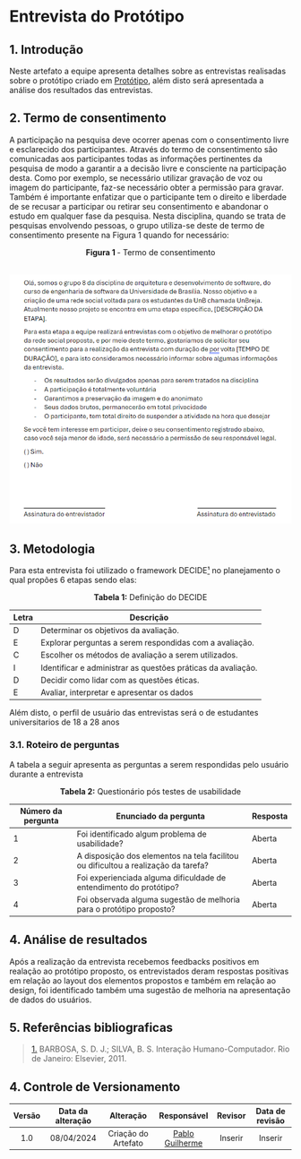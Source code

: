 # Entrevista do Protótipo

## 1. Introdução

Neste artefato a equipe apresenta detalhes sobre as entrevistas realisadas sobre o protótipo criado em [Protótipo](https://unbarqdsw2024-1.github.io/2024.1_G8_UnBreja/#/Base/1.4.6.prototipo), além disto será apresentada a análise dos resultados das entrevistas.

## 2. Termo de consentimento

A participação na pesquisa deve ocorrer apenas com o consentimento livre e esclarecido dos participantes. Através do termo de consentimento são comunicadas aos participantes todas as informações pertinentes da pesquisa de modo a garantir a a decisão livre e consciente na participação desta. Como por exemplo, se necessário utilizar gravação de voz ou imagem do participante, faz-se necessário obter a permissão para gravar. Também é importante enfatizar que o participante tem o direito e liberdade de se recusar a participar ou retirar seu consentimento e abandonar o estudo em qualquer fase da pesquisa. Nesta disciplina, quando se trata de pesquisas envolvendo pessoas, o grupo utiliza-se deste de termo de consentimento presente na Figura 1 quando for necessário:

<center> <b> Figura 1 </b> - Termo de consentimento </center>

<br>

![](../assets/prototipo/TermoConsentimento.png)

## 3. Metodologia

Para esta entrevista foi utilizado o framework DECIDE<a id="anchor_1" href="#REF1">¹</a> no planejamento o qual propões 6 etapas sendo elas: 

<center><b>Tabela 1:</b> Definição do DECIDE</center>

| Letra | <center>Descrição                                            |
| ----- | ------------------------------------------------------------ |
| D     | Determinar os objetivos da avaliação.                        |
| E     | Explorar perguntas a serem respondidas com a avaliação.      |
| C     | Escolher os métodos de avaliação a serem utilizados.         |
| I     | Identificar e administrar as questões práticas da avaliação. |
| D     | Decidir como lidar com as questões éticas.                   |
| E     | Avaliar, interpretar e apresentar os dados                   |

Além disto, o perfil de usuário das entrevistas será o de estudantes universitarios de 18 a 28 anos 

### 3.1. Roteiro de perguntas

A tabela a seguir apresenta as perguntas a serem respondidas pelo usuário durante a entrevista

<center><b>Tabela 2:</b> Questionário pós testes de usabilidade</center>

|Número da pergunta| Enunciado da pergunta|Resposta|
|---|---|---|
| 1                  | Foi identificado algum problema de usabilidade?                              | Aberta                   |
| 2                  | A disposição dos elementos na tela facilitou ou dificultou a realização da tarefa? | Aberta                   |
| 3                  | Foi experienciada alguma dificuldade de entendimento do protótipo?                 | Aberta                   |
| 4                  | Foi observada alguma sugestão de melhoria para o protótipo proposto?               | Aberta                   |

## 4. Análise de resultados

Após a realização da entrevista recebemos feedbacks positivos em realação ao protótipo proposto, os entrevistados deram respostas positivas em relação ao layout dos elementos propostos e também em relação ao design, foi identificado também uma sugestão de melhoria na apresentação de dados do usuários.

## 5. Referências bibliograficas

> <a id="REF1" href="#anchor_1">1.</a> BARBOSA, S. D. J.; SILVA, B. S. Interação Humano-Computador. Rio de Janeiro: Elsevier, 2011.

## 4. Controle de Versionamento

|  Versão  | Data da alteração | Alteração | Responsável | Revisor | Data de revisão |
| :---: | :---: | :---: | :---: | :---: | :---: |
| 1.0 | 08/04/2024 | Criação do Artefato| [Pablo Guilherme](https://github.com/PabloGJBS) | Inserir | Inserir |
